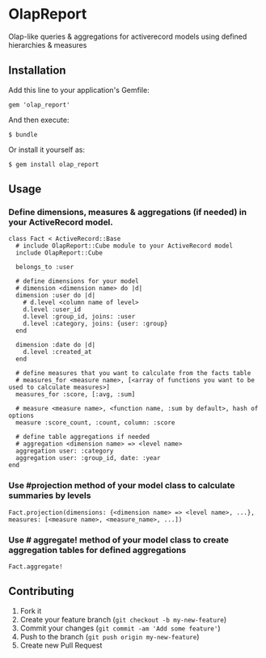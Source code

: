 # OlapReport

Olap-like queries & aggregations for activerecord models using defined hierarchies & measures

## Installation

Add this line to your application's Gemfile:

    gem 'olap_report'

And then execute:

    $ bundle

Or install it yourself as:

    $ gem install olap_report

## Usage

### Define dimensions, measures & aggregations (if needed) in your ActiveRecord model.

    class Fact < ActiveRecord::Base
      # include OlapReport::Cube module to your ActiveRecord model
      include OlapReport::Cube

      belongs_to :user

      # define dimensions for your model
      # dimension <dimension name> do |d|
      dimension :user do |d|
        # d.level <column name of level>
        d.level :user_id
        d.level :group_id, joins: :user
        d.level :category, joins: {user: :group}
      end

      dimension :date do |d|
        d.level :created_at
      end

      # define measures that you want to calculate from the facts table
      # measures_for <measure name>, [<array of functions you want to be used to calculate measures>]
      measures_for :score, [:avg, :sum]

      # measure <measure name>, <function name, :sum by default>, hash of options
      measure :score_count, :count, column: :score

      # define table aggregations if needed
      # aggregation <dimension name> => <level name>
      aggregation user: :category
      aggregation user: :group_id, date: :year
    end

### Use #projection method of your model class to calculate summaries by levels

    Fact.projection(dimensions: {<dimension name> => <level name>, ...}, measures: [<measure name>, <measure_name>, ...])

### Use # aggregate! method of your model class to create aggregation tables for defined aggregations

    Fact.aggregate!

## Contributing

1. Fork it
2. Create your feature branch (`git checkout -b my-new-feature`)
3. Commit your changes (`git commit -am 'Add some feature'`)
4. Push to the branch (`git push origin my-new-feature`)
5. Create new Pull Request